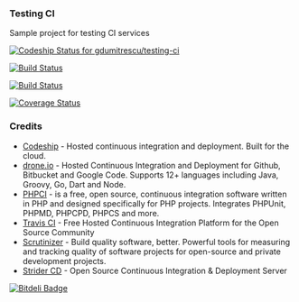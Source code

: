 ### Testing CI

Sample project for testing CI services

[![Codeship Status for gdumitrescu/testing-ci](https://www.codeship.io/projects/1fc61d10-1987-0131-0ae5-06becb4c3386/status?branch=master)](https://www.codeship.io/projects/8223)

[![Build Status](https://drone.io/github.com/gdumitrescu/testing-ci/status.png)](https://drone.io/github.com/gdumitrescu/testing-ci/latest)

[![Build Status](https://secure.travis-ci.org/gdumitrescu/testing-ci.png?branch=master)](http://travis-ci.org/gdumitrescu/testing-ci)



[![Coverage Status](https://coveralls.io/repos/gdumitrescu/testing-ci/badge.png?branch=master)](https://coveralls.io/r/gdumitrescu/testing-ci?branch=master)

### Credits

- [Codeship](https://www.codeship.io) - Hosted continuous integration and deployment. Built for the cloud.
- [drone.io](https://drone.io) - Hosted Continuous Integration and Deployment for Github, Bitbucket and Google Code. Supports 12+ languages including Java, Groovy, Go, Dart and Node.
- [PHPCI](http://www.phptesting.org) - is a free, open source, continuous integration software written in PHP and designed specifically for PHP projects. Integrates PHPUnit, PHPMD, PHPCPD, PHPCS and more.
- [Travis CI](https://travis-ci.org) - Free Hosted Continuous Integration Platform for the Open Source Community
- [Scrutinizer](https://scrutinizer-ci.com) - Build quality software, better. Powerful tools for measuring and tracking quality of software projects for open-source and private development projects.
- [Strider CD](http://stridercd.com) - Open Source Continuous Integration & Deployment Server


[![Bitdeli Badge](https://d2weczhvl823v0.cloudfront.net/gdumitrescu/testing-ci/trend.png)](https://bitdeli.com/free "Bitdeli Badge")

